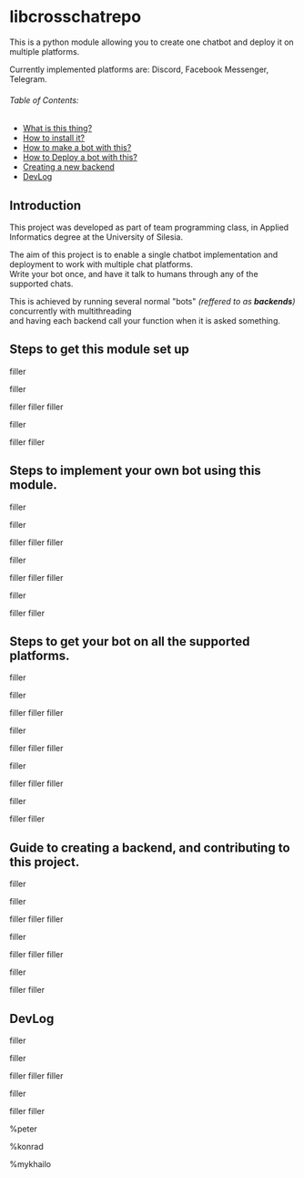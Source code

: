 # libcrosschatrepo

This is a python module allowing you to create one chatbot and deploy it on multiple platforms.

Currently implemented platforms are:
Discord, Facebook Messenger, Telegram.

###### Table of Contents:
 - [What is this thing?](#whaaa??)
 - [How to install it?](#howinstall)
 - [How to make a bot with this?](#howuse)
 - [How to Deploy a bot with this?](#howdeploy)
 - [Creating a new backend](#moar_platforms)
 - [DevLog](#devlog)


<a name="whaaa??"/>

## Introduction
This project was developed as part of team programming class, in Applied Informatics degree at the University of Silesia.  

The aim of this project is to enable a single chatbot implementation and deployment to work with multiple chat platforms.  
Write your bot once, and have it talk to humans through any of the supported chats.  

This is achieved by running several normal "bots" *(reffered to as **backends**)* concurrently with multithreading  
and having each backend call your function when it is asked something. 


<a name="howinstall"/>

## Steps to get this module set up

filler

filler

filler
filler
filler

filler

filler
filler

<a name="howuse"/>

## Steps to implement your own bot using this module.

filler

filler

filler
filler
filler

filler

filler
filler
filler

filler

filler
filler

<a name="howdeploy"/>

## Steps to get your bot on all the supported platforms.

filler

filler

filler
filler
filler

filler

filler
filler
filler

filler

filler
filler
filler

filler

filler
filler

<a name="moar_platforms"/>

## Guide to creating a backend, and contributing to this project.

filler

filler

filler
filler
filler

filler

filler
filler
filler

filler

filler
filler

<a name="devlog"/>

## DevLog

filler

filler

filler
filler
filler

filler

filler
filler


%peter

%konrad

%mykhailo 

